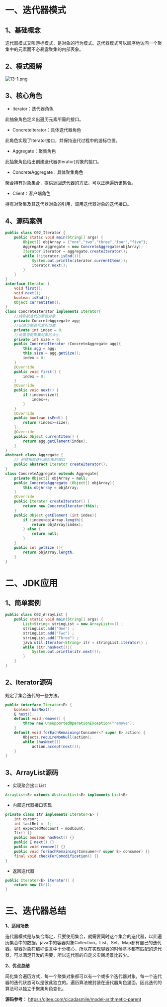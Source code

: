 # 一、迭代器模式

## 1、基础概念

迭代器模式又叫游标模式，是对象的行为模式。迭代器模式可以顺序地访问一个聚集中的元素而不必暴露聚集的内部表象。

## 2、模式图解

![](https://images.gitee.com/uploads/images/2022/0220/224442_b0e85a82_5064118.png "13-1.png")

## 3、核心角色

- Iterator：迭代器角色

此抽象角色定义出遍历元素所需的接口。

- ConcreteIterator：具体迭代器角色

此角色实现了Iterator接口，并保持迭代过程中的游标位置。

- Aggregate：聚集角色

此抽象角色给出创建迭代器(Iterator)对象的接口。

- ConcreteAggregate：具体聚集角色

聚合持有对象集合，提供返回迭代器的方法，可以正确遍历该集合。

- Client：客户端角色

持有对聚集及其迭代器对象的引用，调用迭代器对象的迭代接口。

## 4、源码案例

```java
public class C02_Iterator {
    public static void main(String[] args) {
        Object[] objArray = {"one","two","three","four","five"};
        Aggregate aggregate = new ConcreteAggregate(objArray);
        Iterator iterator = aggregate.createIterator();
        while (!iterator.isEnd()){
            System.out.println(iterator.currentItem());
            iterator.next();
        }
    }
}
interface Iterator {
    void first();
    void next();
    boolean isEnd();
    Object currentItem();
}
class ConcreteIterator implements Iterator{
    //持有被迭代的聚合对象
    private ConcreteAggregate agg;
    //记录当前迭代索引位置
    private int index = 0;
    //设置当前聚集对象的大小
    private int size = 0;
    public ConcreteIterator (ConcreteAggregate agg){
        this.agg = agg;
        this.size = agg.getSize();
        index = 0;
    }
    @Override
    public void first() {
        index = 0;
    }
    @Override
    public void next() {
        if (index<size){
            index++;
        }
    }
    @Override
    public boolean isEnd() {
        return (index>=size);
    }
    @Override
    public Object currentItem() {
        return agg.getElement(index);
    }
}
abstract class Aggregate {
    // 创建相应迭代器对象的接口
    public abstract Iterator createIterator();
}
class ConcreteAggregate extends Aggregate{
    private Object[] objArray = null;
    public ConcreteAggregate (Object[] objArray){
        this.objArray = objArray;
    }
    @Override
    public Iterator createIterator() {
        return new ConcreteIterator(this);
    }
    public Object getElement (int index){
        if (index<objArray.length){
            return objArray[index];
        } else {
            return null;
        }
    }
    public int getSize (){
        return objArray.length;
    }
}
```

# 二、JDK应用

## 1、简单案例

```java
public class C02_ArrayList {
    public static void main(String[] args) {
        List<String> stringList = new ArrayList<>() ;
        stringList.add("One") ;
        stringList.add("Two") ;
        stringList.add("Three") ;
        java.util.Iterator<String> itr = stringList.iterator() ;
        while (itr.hasNext()){
            System.out.println(itr.next());
        }
    }
}
```

## 2、Iterator源码

规定了集合迭代的一些方法。

```java
public interface Iterator<E> {
    boolean hasNext();
    E next();
    default void remove() {
        throw new UnsupportedOperationException("remove");
    }
    default void forEachRemaining(Consumer<? super E> action) {
        Objects.requireNonNull(action);
        while (hasNext())
            action.accept(next());
    }
}
```

## 3、ArrayList源码

- 实现聚合接口List

```java
ArrayList<E> extends AbstractList<E> implements List<E>
```

- 内部迭代器接口实现

```java
private class Itr implements Iterator<E> {
    int cursor;
    int lastRet = -1;
    int expectedModCount = modCount;
    Itr() {}
    public boolean hasNext() {}
    public E next() {}
    public void remove() {}
    public void forEachRemaining(Consumer<? super E> consumer) {}
    final void checkForComodification() {}
}
```

- 返回迭代器

```java
public Iterator<E> iterator() {
    return new Itr();
}
```

# 三、迭代器总结

**1、适用场景**

迭代器模式是与集合绑定，只要使用集合，就需要同时这个集合的迭代器，以此遍历集合中的数据，java中的容器对象Collection，List、Set、Map都有自己的迭代器。容器对象在编程语言中十分核心，所以在实现容器的时候基本都有匹配的迭代器，可以满足开发的需要，所以迭代器的自定义实践场景比较少。

**2、优点总结**

简化集合遍历方式，每一个聚集对象都可以有一个或多个迭代器对象，每一个迭代器的迭代状态可以是彼此独立的。遍历算法被封装在迭代器角色里面，因此迭代的算法可以独立于聚集角色变化。

**源码参考：** https://gitee.com/cicadasmile/model-arithmetic-parent